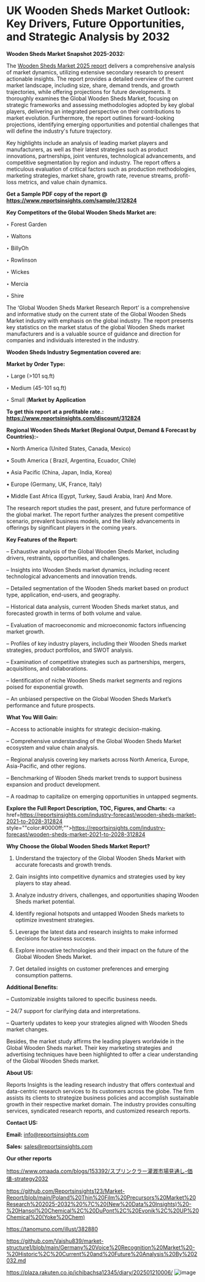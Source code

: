# UK Wooden Sheds Market Outlook: Key Drivers, Future Opportunities, and Strategic Analysis by 2032

<strong>Wooden Sheds Market Snapshot 2025-2032:</strong>

The <a href=https://www.reportsinsights.com/sample/312824>Wooden Sheds Market 2025 report</a> delivers a comprehensive analysis of market dynamics, utilizing extensive secondary research to present actionable insights. The report provides a detailed overview of the current market landscape, including size, share, demand trends, and growth trajectories, while offering projections for future developments. It thoroughly examines the Global Wooden Sheds Market, focusing on strategic frameworks and assessing methodologies adopted by key global players, delivering an integrated perspective on their contributions to market evolution. Furthermore, the report outlines forward-looking projections, identifying emerging opportunities and potential challenges that will define the industry's future trajectory.

Key highlights include an analysis of leading market players and manufacturers, as well as their latest strategies such as product innovations, partnerships, joint ventures, technological advancements, and competitive segmentation by region and industry. The report offers a meticulous evaluation of critical factors such as production methodologies, marketing strategies, market share, growth rate, revenue streams, profit-loss metrics, and value chain dynamics.

<strong>Get a Sample PDF copy of the report @ <a href=https://www.reportsinsights.com/sample/312824 style=color:#0000ff;>https://www.reportsinsights.com/sample/312824</a></strong>

<strong>Key Competitors of the Global Wooden Sheds Market are:</strong>

‣ Forest Garden

‣ Waltons

‣ BillyOh

‣ Rowlinson

‣ Wickes

‣ Mercia

‣ Shire

The ‘Global Wooden Sheds Market Research Report’ is a comprehensive and informative study on the current state of the Global Wooden Sheds Market industry with emphasis on the global industry. The report presents key statistics on the market status of the global Wooden Sheds market manufacturers and is a valuable source of guidance and direction for companies and individuals interested in the industry.

<strong>Wooden Sheds Industry Segmentation covered are:</strong>

<strong>Market by Order Type: </strong>

‣ Large (>101 sq.ft)

‣ Medium (45-101 sq.ft)

‣ Small (<strong>Market by Application</strong>

<strong>To get this report at a profitable rate.: <a href=https://www.reportsinsights.com/discount/312824 style=color:#0000ff;>https://www.reportsinsights.com/discount/312824</a></strong>

<strong>Regional Wooden Sheds Market (Regional Output, Demand &amp; Forecast by Countries):-</strong>

• North America (United States, Canada, Mexico)

• South America ( Brazil, Argentina, Ecuador, Chile)

• Asia Pacific (China, Japan, India, Korea)

• Europe (Germany, UK, France, Italy)

• Middle East Africa (Egypt, Turkey, Saudi Arabia, Iran) And More.

The research report studies the past, present, and future performance of the global market. The report further analyzes the present competitive scenario, prevalent business models, and the likely advancements in offerings by significant players in the coming years.

<strong>Key Features of the Report:</strong>

– Exhaustive analysis of the Global Wooden Sheds Market, including drivers, restraints, opportunities, and challenges.

– Insights into Wooden Sheds market dynamics, including recent technological advancements and innovation trends.

– Detailed segmentation of the Wooden Sheds market based on product type, application, end-users, and geography.

– Historical data analysis, current Wooden Sheds market status, and forecasted growth in terms of both volume and value.

– Evaluation of macroeconomic and microeconomic factors influencing market growth.

– Profiles of key industry players, including their Wooden Sheds market strategies, product portfolios, and SWOT analysis.

– Examination of competitive strategies such as partnerships, mergers, acquisitions, and collaborations.

– Identification of niche Wooden Sheds market segments and regions poised for exponential growth.

– An unbiased perspective on the Global Wooden Sheds Market’s performance and future prospects.

<strong>What You Will Gain:</strong>

– Access to actionable insights for strategic decision-making.

– Comprehensive understanding of the Global Wooden Sheds Market ecosystem and value chain analysis.

– Regional analysis covering key markets across North America, Europe, Asia-Pacific, and other regions.

– Benchmarking of Wooden Sheds market trends to support business expansion and product development.

– A roadmap to capitalize on emerging opportunities in untapped segments.

<strong>Explore the Full Report Description, TOC, Figures, and Charts:</strong>
<a href=https://reportsinsights.com/industry-forecast/wooden-sheds-market-2021-to-2028-312824 style=""color:#0000ff;"">https://reportsinsights.com/industry-forecast/wooden-sheds-market-2021-to-2028-312824</a>

<strong>Why Choose the Global Wooden Sheds Market Report?</strong>

1. Understand the trajectory of the Global Wooden Sheds Market with accurate forecasts and growth trends.

2. Gain insights into competitive dynamics and strategies used by key players to stay ahead.

3. Analyze industry drivers, challenges, and opportunities shaping Wooden Sheds market potential.

4. Identify regional hotspots and untapped Wooden Sheds markets to optimize investment strategies.

5. Leverage the latest data and research insights to make informed decisions for business success.

6. Explore innovative technologies and their impact on the future of the Global Wooden Sheds Market.

7. Get detailed insights on customer preferences and emerging consumption patterns.

<strong>Additional Benefits:</strong>

– Customizable insights tailored to specific business needs.

– 24/7 support for clarifying data and interpretations.

– Quarterly updates to keep your strategies aligned with Wooden Sheds market changes.

Besides, the market study affirms the leading players worldwide in the Global Wooden Sheds market. Their key marketing strategies and advertising techniques have been highlighted to offer a clear understanding of the Global Wooden Sheds market.

<strong><strong>About US</strong>:</strong>

Reports Insights is the leading research industry that offers contextual and data-centric research services to its customers across the globe. The firm assists its clients to strategize business policies and accomplish sustainable growth in their respective market domain. The industry provides consulting services, syndicated research reports, and customized research reports.

<strong>Contact US:</strong>

<p class=><b>Email:</b> <a href=mailto:info@reportsinsights.com>info@reportsinsights.com</a></p>
<p class=><b>Sales:</b> <a href=mailto:sales@reportsinsights.com>sales@reportsinsights.com</a></p>

<strong>Our other reports</strong>

<a href=https://www.omaada.com/blogs/153392/スプリンクラー灌漑市場見通し-価値-strategy2032>https://www.omaada.com/blogs/153392/スプリンクラー灌漑市場見通し-価値-strategy2032</a>

<a href=https://github.com/Reportsinsights123/Market-Report/blob/main/Poland%20Thin%20Film%20Precursors%20Market%20Research%202025-2032%20%7C%20(New%20Data%20Insights)%20-%20Hansol%20Chemical%2C%20DuPont%2C%20Evonik%2C%20UP%20Chemical%20(Yoke%20Chem)>https://github.com/Reportsinsights123/Market-Report/blob/main/Poland%20Thin%20Film%20Precursors%20Market%20Research%202025-2032%20%7C%20(New%20Data%20Insights)%20-%20Hansol%20Chemical%2C%20DuPont%2C%20Evonik%2C%20UP%20Chemical%20(Yoke%20Chem)</a>

<a href=https://tanomuno.com/illust/382880>https://tanomuno.com/illust/382880</a>

<a href=https://github.com/Vaishu839/market-structure1/blob/main/Germany%20Voice%20Recognition%20Market%20-%20Historic%2C%20Current%20and%20Future%20Analysis%20By%202032.md>https://github.com/Vaishu839/market-structure1/blob/main/Germany%20Voice%20Recognition%20Market%20-%20Historic%2C%20Current%20and%20Future%20Analysis%20By%202032.md</a>

<a href=https://plaza.rakuten.co.jp/ichibachsa12345/diary/202501210006/>https://plaza.rakuten.co.jp/ichibachsa12345/diary/202501210006/</a>
![image](https://github.com/user-attachments/assets/6ca8cb93-8074-412d-842d-0127a59d8f5f)

